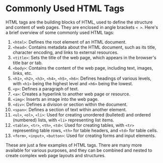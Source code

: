 # Commonly Used HTML Tags

HTML tags are the building blocks of HTML, used to define the structure and content of web pages. They are enclosed in angle brackets `< >`. Here's a brief overview of some commonly used HTML tags:

1. `<html>`: Defines the root element of an HTML document.
2. `<head>`: Contains metadata about the HTML document, such as its title, character encoding, and links to external resources.
3. `<title>`: Sets the title of the web page, which appears in the browser's title bar or tab.
4. `<body>`: Contains the content of the web page, including text, images, links, etc.
5. `<h1>`, `<h2>`, `<h3>`, `<h4>`, `<h5>`, `<h6>`: Defines headings of various levels, with `<h1>` being the highest level and `<h6>` being the lowest.
6. `<p>`: Defines a paragraph of text.
7. `<a>`: Creates a hyperlink to another web page or resource.
8. `<img>`: Inserts an image into the web page.
9. `<div>`: Defines a division or section within the document.
10. `<span>`: Defines a section of text within another element.
11. `<ul>`, `<ol>`, `<li>`: Used for creating unordered (bulleted) and ordered (numbered) lists, with `<li>` representing list items.
12. `<table>`, `<tr>`, `<th>`, `<td>`: Used for creating tables, with `<tr>` representing table rows, `<th>` for table headers, and `<td>` for table cells.
13. `<form>`, `<input>`, `<button>`: Used for creating forms and input elements.

These are just a few examples of HTML tags. There are many more available for various purposes, and they can be combined and nested to create complex web page layouts and structures.

